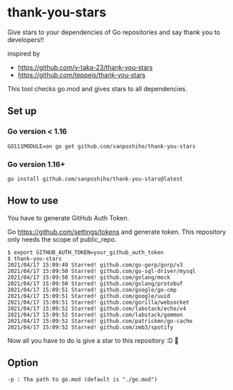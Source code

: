 # thank-you-stars

Give stars to your dependencies of Go repositories and say thank you to developers!!


inspired by
- https://github.com/y-taka-23/thank-you-stars
- https://github.com/teppeis/thank-you-stars

This tool checks go.mod and gives stars to all dependencies.


## Set up

### Go version < 1.16

```
GO111MODULE=on go get github.com/sanposhiho/thank-you-stars
```

### Go version 1.16+

```
go install github.com/sanposhiho/thank-you-stars@latest
```

## How to use

You have to generate GitHub Auth Token.

Go https://github.com/settings/tokens and generate token.
This repository only needs the scope of public_repo.

```
$ export GITHUB_AUTH_TOKEN=your_github_auth_token
$ thank-you-stars
2021/04/17 15:09:49 Starred! github.com/go-gorp/gorp/v3 
2021/04/17 15:09:50 Starred! github.com/go-sql-driver/mysql 
2021/04/17 15:09:50 Starred! github.com/golang/mock 
2021/04/17 15:09:50 Starred! github.com/golang/protobuf 
2021/04/17 15:09:51 Starred! github.com/google/go-cmp 
2021/04/17 15:09:51 Starred! github.com/google/uuid 
2021/04/17 15:09:51 Starred! github.com/gorilla/websocket 
2021/04/17 15:09:52 Starred! github.com/labstack/echo/v4 
2021/04/17 15:09:52 Starred! github.com/labstack/gommon 
2021/04/17 15:09:52 Starred! github.com/patrickmn/go-cache 
2021/04/17 15:09:52 Starred! github.com/zmb3/spotify 
```

Now all you have to do is give a star to this repository :D 🌟

## Option

```
-p : Tha path to go.mod (default is "./go.mod")
```
